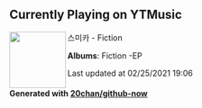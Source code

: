## Currently Playing on YTMusic

[<img align="left" width="100" src="https://lh3.googleusercontent.com/sqfhF3oADQk-nkPMlfy-Gja3dujDcd7fItfR3Id-S9YUbboOgTRTGGzdfi1ZqC_-MwNHWZ8XZR8ug9Xo">](https://music.youtube.com/watch?v=XyuLpZAywH0)

스미카 - Fiction

**Albums**: Fiction -EP

Last updated at 02/25/2021 19:06

#### Generated with [20chan/github-now](https://github.com/20chan/github-now)


<!--
**20chan/20chan** is a ✨ _special_ ✨ repository because its `README.md` (this file) appears on your GitHub profile.

Here are some ideas to get you started:

- 🔭 I’m currently working on ...
- 🌱 I’m currently learning ...
- 👯 I’m looking to collaborate on ...
- 🤔 I’m looking for help with ...
- 💬 Ask me about ...
- 📫 How to reach me: ...
- 😄 Pronouns: ...
- ⚡ Fun fact: ...
-->
